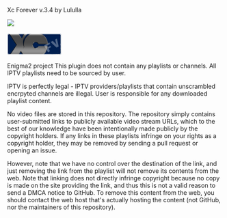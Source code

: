 Xc Forever v.3.4 by Lululla

![](https://komarev.com/ghpvc/?username=Belfagor2005)

<img src="https://github.com/Belfagor2005/xc_plugin_forever/blob/main/usr/lib/enigma2/python/Plugins/Extensions/XCplugin/plugin.png">

Enigma2 project
This plugin does not contain any playlists or channels. 
All IPTV playlists need to be sourced by user.

IPTV is perfectly legal - IPTV providers/playlists that contain unscrambled encrpyted channels are illegal. 
User is responsible for any downloaded playlist content. 

No video files are stored in this repository. The repository simply contains user-submitted links to publicly available video stream URLs, which to the best of our knowledge have been intentionally made publicly by the copyright holders. If any links in these playlists infringe on your rights as a copyright holder, they may be removed by sending a pull request or opening an issue.

However, note that we have no control over the destination of the link, and just removing the link from the playlist will not remove its contents from the web. Note that linking does not directly infringe copyright because no copy is made on the site providing the link, and thus this is not a valid reason to send a DMCA notice to GitHub. To remove this content from the web, you should contact the web host that's actually hosting the content (not GitHub, nor the maintainers of this repository).
